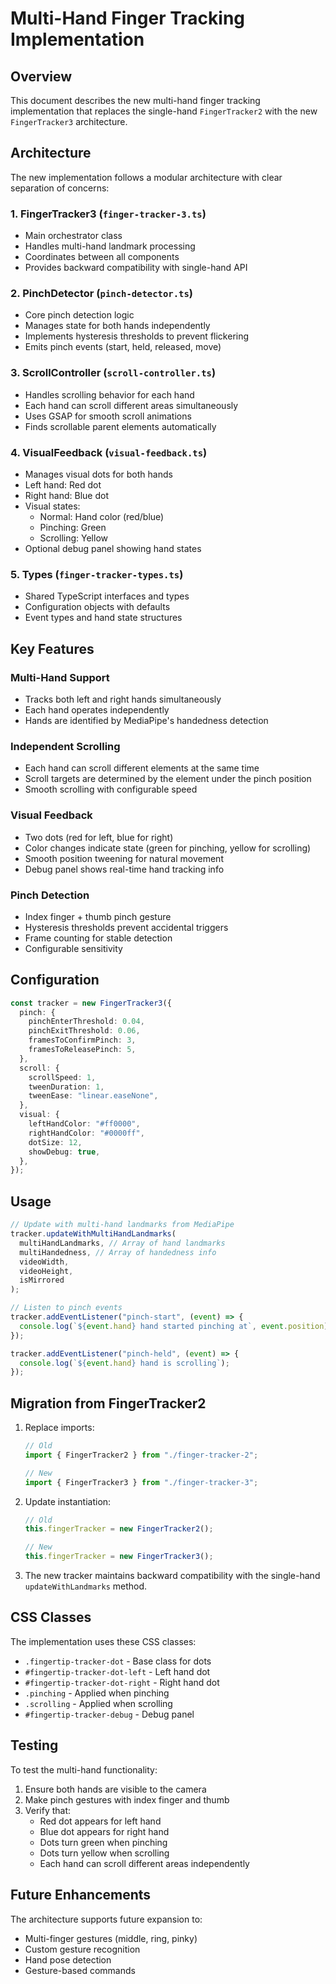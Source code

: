 # Multi-Hand Finger Tracking Implementation

## Overview

This document describes the new multi-hand finger tracking implementation that replaces the single-hand `FingerTracker2` with the new `FingerTracker3` architecture.

## Architecture

The new implementation follows a modular architecture with clear separation of concerns:

### 1. **FingerTracker3** (`finger-tracker-3.ts`)

- Main orchestrator class
- Handles multi-hand landmark processing
- Coordinates between all components
- Provides backward compatibility with single-hand API

### 2. **PinchDetector** (`pinch-detector.ts`)

- Core pinch detection logic
- Manages state for both hands independently
- Implements hysteresis thresholds to prevent flickering
- Emits pinch events (start, held, released, move)

### 3. **ScrollController** (`scroll-controller.ts`)

- Handles scrolling behavior for each hand
- Each hand can scroll different areas simultaneously
- Uses GSAP for smooth scroll animations
- Finds scrollable parent elements automatically

### 4. **VisualFeedback** (`visual-feedback.ts`)

- Manages visual dots for both hands
- Left hand: Red dot
- Right hand: Blue dot
- Visual states:
  - Normal: Hand color (red/blue)
  - Pinching: Green
  - Scrolling: Yellow
- Optional debug panel showing hand states

### 5. **Types** (`finger-tracker-types.ts`)

- Shared TypeScript interfaces and types
- Configuration objects with defaults
- Event types and hand state structures

## Key Features

### Multi-Hand Support

- Tracks both left and right hands simultaneously
- Each hand operates independently
- Hands are identified by MediaPipe's handedness detection

### Independent Scrolling

- Each hand can scroll different elements at the same time
- Scroll targets are determined by the element under the pinch position
- Smooth scrolling with configurable speed

### Visual Feedback

- Two dots (red for left, blue for right)
- Color changes indicate state (green for pinching, yellow for scrolling)
- Smooth position tweening for natural movement
- Debug panel shows real-time hand tracking info

### Pinch Detection

- Index finger + thumb pinch gesture
- Hysteresis thresholds prevent accidental triggers
- Frame counting for stable detection
- Configurable sensitivity

## Configuration

```typescript
const tracker = new FingerTracker3({
  pinch: {
    pinchEnterThreshold: 0.04,
    pinchExitThreshold: 0.06,
    framesToConfirmPinch: 3,
    framesToReleasePinch: 5,
  },
  scroll: {
    scrollSpeed: 1,
    tweenDuration: 1,
    tweenEase: "linear.easeNone",
  },
  visual: {
    leftHandColor: "#ff0000",
    rightHandColor: "#0000ff",
    dotSize: 12,
    showDebug: true,
  },
});
```

## Usage

```typescript
// Update with multi-hand landmarks from MediaPipe
tracker.updateWithMultiHandLandmarks(
  multiHandLandmarks, // Array of hand landmarks
  multiHandedness, // Array of handedness info
  videoWidth,
  videoHeight,
  isMirrored
);

// Listen to pinch events
tracker.addEventListener("pinch-start", (event) => {
  console.log(`${event.hand} hand started pinching at`, event.position);
});

tracker.addEventListener("pinch-held", (event) => {
  console.log(`${event.hand} hand is scrolling`);
});
```

## Migration from FingerTracker2

1. Replace imports:

   ```typescript
   // Old
   import { FingerTracker2 } from "./finger-tracker-2";

   // New
   import { FingerTracker3 } from "./finger-tracker-3";
   ```

2. Update instantiation:

   ```typescript
   // Old
   this.fingerTracker = new FingerTracker2();

   // New
   this.fingerTracker = new FingerTracker3();
   ```

3. The new tracker maintains backward compatibility with the single-hand `updateWithLandmarks` method.

## CSS Classes

The implementation uses these CSS classes:

- `.fingertip-tracker-dot` - Base class for dots
- `#fingertip-tracker-dot-left` - Left hand dot
- `#fingertip-tracker-dot-right` - Right hand dot
- `.pinching` - Applied when pinching
- `.scrolling` - Applied when scrolling
- `#fingertip-tracker-debug` - Debug panel

## Testing

To test the multi-hand functionality:

1. Ensure both hands are visible to the camera
2. Make pinch gestures with index finger and thumb
3. Verify that:
   - Red dot appears for left hand
   - Blue dot appears for right hand
   - Dots turn green when pinching
   - Dots turn yellow when scrolling
   - Each hand can scroll different areas independently

## Future Enhancements

The architecture supports future expansion to:

- Multi-finger gestures (middle, ring, pinky)
- Custom gesture recognition
- Hand pose detection
- Gesture-based commands
